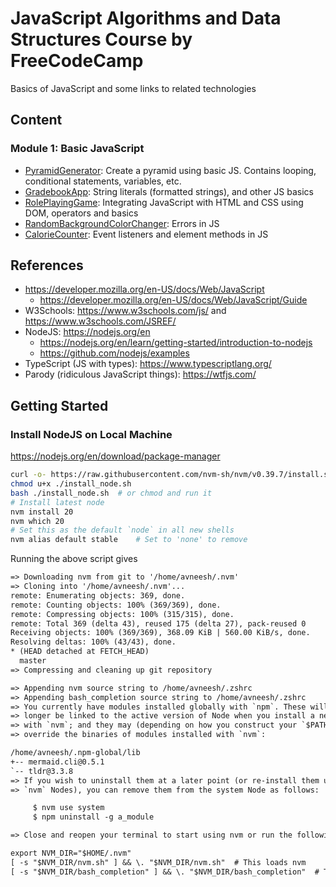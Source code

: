 # JavaScript Algorithms and Data Structures Course by FreeCodeCamp

Basics of JavaScript and some links to related technologies

## Content

### Module 1: Basic JavaScript

- [PyramidGenerator](./PyramidGenerator/): Create a pyramid using basic JS. Contains looping, conditional statements, variables, etc.
- [GradebookApp](./GradebookApp/): String literals (formatted strings), and other JS basics
- [RolePlayingGame](./RolePlayingGame/): Integrating JavaScript with HTML and CSS using DOM, operators and basics
- [RandomBackgroundColorChanger](./RandomBackgroundColorChanger/): Errors in JS
- [CalorieCounter](./CalorieCounter/): Event listeners and element methods in JS

## References

- https://developer.mozilla.org/en-US/docs/Web/JavaScript
    - https://developer.mozilla.org/en-US/docs/Web/JavaScript/Guide
- W3Schools: https://www.w3schools.com/js/ and https://www.w3schools.com/JSREF/
- NodeJS: https://nodejs.org/en
    - https://nodejs.org/en/learn/getting-started/introduction-to-nodejs
    - https://github.com/nodejs/examples
- TypeScript (JS with types): https://www.typescriptlang.org/
- Parody (ridiculous JavaScript things): https://wtfjs.com/

## Getting Started

### Install NodeJS on Local Machine

https://nodejs.org/en/download/package-manager

```bash
curl -o- https://raw.githubusercontent.com/nvm-sh/nvm/v0.39.7/install.sh > install_node.sh
chmod u+x ./install_node.sh
bash ./install_node.sh  # or chmod and run it
# Install latest node
nvm install 20
nvm which 20
# Set this as the default `node` in all new shells
nvm alias default stable    # Set to 'none' to remove
```

Running the above script gives

```txt
=> Downloading nvm from git to '/home/avneesh/.nvm'
=> Cloning into '/home/avneesh/.nvm'...
remote: Enumerating objects: 369, done.
remote: Counting objects: 100% (369/369), done.
remote: Compressing objects: 100% (315/315), done.
remote: Total 369 (delta 43), reused 175 (delta 27), pack-reused 0
Receiving objects: 100% (369/369), 368.09 KiB | 560.00 KiB/s, done.
Resolving deltas: 100% (43/43), done.
* (HEAD detached at FETCH_HEAD)
  master
=> Compressing and cleaning up git repository

=> Appending nvm source string to /home/avneesh/.zshrc
=> Appending bash_completion source string to /home/avneesh/.zshrc
=> You currently have modules installed globally with `npm`. These will no
=> longer be linked to the active version of Node when you install a new node
=> with `nvm`; and they may (depending on how you construct your `$PATH`)
=> override the binaries of modules installed with `nvm`:

/home/avneesh/.npm-global/lib
+-- mermaid.cli@0.5.1
`-- tldr@3.3.8
=> If you wish to uninstall them at a later point (or re-install them under your
=> `nvm` Nodes), you can remove them from the system Node as follows:

     $ nvm use system
     $ npm uninstall -g a_module

=> Close and reopen your terminal to start using nvm or run the following to use it now:

export NVM_DIR="$HOME/.nvm"
[ -s "$NVM_DIR/nvm.sh" ] && \. "$NVM_DIR/nvm.sh"  # This loads nvm
[ -s "$NVM_DIR/bash_completion" ] && \. "$NVM_DIR/bash_completion"  # This loads nvm bash_completion
```
